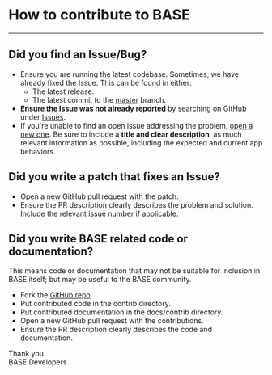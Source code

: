 # How to contribute to BASE
---
## Did you find an Issue/Bug?
- Ensure you are running the latest codebase. Sometimes, we have already
fixed the Issue. This can be found in either:
  - The latest release.
  - The latest commit to the
  [master](https://github.com/NathanGibbs3/BASE/tree/master) branch.
- **Ensure the Issue was not already reported** by searching on GitHub under
[Issues](https://github.com/NathanGibbs3/BASE/issues).
- If you're unable to find an open issue addressing the problem, 
[open a new one](https://github.com/NathanGibbs3/BASE/issues/new/choose). Be
sure to include a **title and clear description**, as much relevant
information as possible, including the expected and current app behaviors.

## Did you write a patch that fixes an Issue?
- Open a new GitHub pull request with the patch.
- Ensure the PR description clearly describes the problem and solution.
Include the relevant issue number if applicable.

## Did you write BASE related code or documentation?
This means code or documentation that may not be suitable for inclusion in
BASE itself; but may be useful to the BASE community.
- Fork the [GitHub repo](https://github.com/NathanGibbs3/BASE).
- Put contributed code in the contrib directory.
- Put contributed documentation in the docs/contrib directory.
- Open a new GitHub pull request with the contributions.
- Ensure the PR description clearly describes the code and documentation.

Thank you.  
BASE Developers